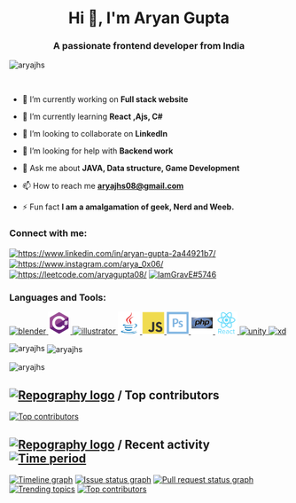  <h1 align="center">Hi 👋, I'm Aryan Gupta</h1>
<h3 align="center">A passionate frontend developer from India</h3>

<p align="left"> <img src="https://komarev.com/ghpvc/?username=aryajhs&label=Profile%20views&color=0e75b6&style=flat" alt="aryajhs" /> </p>

 

<p align="left"> <a href="https://twitter.com/" target="blank"><img src="https://img.shields.io/twitter/follow/?logo=twitter&style=for-the-badge" alt="" /></a> </p>

- 🔭 I’m currently working on **Full stack website**

- 🌱 I’m currently learning **React ,Ajs, C#**

- 👯 I’m looking to collaborate on **LinkedIn**

- 🤝 I’m looking for help with **Backend work**

- 💬 Ask me about **JAVA, Data structure, Game Development**

- 📫 How to reach me **aryajhs08@gmail.com**

- ⚡ Fun fact **I am a amalgamation of geek, Nerd and Weeb.**

<h3 align="left">Connect with me:</h3>
<p align="left">
<a href="https://linkedin.com/in/https://www.linkedin.com/in/aryan-gupta-2a44921b7/" target="blank"><img align="center" src="https://raw.githubusercontent.com/rahuldkjain/github-profile-readme-generator/master/src/images/icons/Social/linked-in-alt.svg" alt="https://www.linkedin.com/in/aryan-gupta-2a44921b7/" height="30" width="40" /></a>
<a href="https://instagram.com/https://www.instagram.com/arya_0x06/" target="blank"><img align="center" src="https://raw.githubusercontent.com/rahuldkjain/github-profile-readme-generator/master/src/images/icons/Social/instagram.svg" alt="https://www.instagram.com/arya_0x06/" height="30" width="40" /></a>
<a href="https://www.leetcode.com/https://leetcode.com/aryagupta08/" target="blank"><img align="center" src="https://raw.githubusercontent.com/rahuldkjain/github-profile-readme-generator/master/src/images/icons/Social/leet-code.svg" alt="https://leetcode.com/aryagupta08/" height="30" width="40" /></a>
<a href="https://discord.gg/IamGravE#5746" target="blank"><img align="center" src="https://raw.githubusercontent.com/rahuldkjain/github-profile-readme-generator/master/src/images/icons/Social/discord.svg" alt="IamGravE#5746" height="30" width="40" /></a>
</p>

<h3 align="left">Languages and Tools:</h3>
<p align="left"> <a href="https://www.blender.org/" target="_blank" rel="noreferrer"> <img src="https://download.blender.org/branding/community/blender_community_badge_white.svg" alt="blender" width="40" height="40"/> </a> <a href="https://www.w3schools.com/cs/" target="_blank" rel="noreferrer"> <img src="https://raw.githubusercontent.com/devicons/devicon/master/icons/csharp/csharp-original.svg" alt="csharp" width="40" height="40"/> </a> <a href="https://www.adobe.com/in/products/illustrator.html" target="_blank" rel="noreferrer"> <img src="https://www.vectorlogo.zone/logos/adobe_illustrator/adobe_illustrator-icon.svg" alt="illustrator" width="40" height="40"/> </a> <a href="https://www.java.com" target="_blank" rel="noreferrer"> <img src="https://raw.githubusercontent.com/devicons/devicon/master/icons/java/java-original.svg" alt="java" width="40" height="40"/> </a> <a href="https://developer.mozilla.org/en-US/docs/Web/JavaScript" target="_blank" rel="noreferrer"> <img src="https://raw.githubusercontent.com/devicons/devicon/master/icons/javascript/javascript-original.svg" alt="javascript" width="40" height="40"/> </a> <a href="https://www.photoshop.com/en" target="_blank" rel="noreferrer"> <img src="https://raw.githubusercontent.com/devicons/devicon/master/icons/photoshop/photoshop-line.svg" alt="photoshop" width="40" height="40"/> </a> <a href="https://www.php.net" target="_blank" rel="noreferrer"> <img src="https://raw.githubusercontent.com/devicons/devicon/master/icons/php/php-original.svg" alt="php" width="40" height="40"/> </a> <a href="https://reactjs.org/" target="_blank" rel="noreferrer"> <img src="https://raw.githubusercontent.com/devicons/devicon/master/icons/react/react-original-wordmark.svg" alt="react" width="40" height="40"/> </a> <a href="https://unity.com/" target="_blank" rel="noreferrer"> <img src="https://www.vectorlogo.zone/logos/unity3d/unity3d-icon.svg" alt="unity" width="40" height="40"/> </a> <a href="https://www.adobe.com/products/xd.html" target="_blank" rel="noreferrer"> <img src="https://cdn.worldvectorlogo.com/logos/adobe-xd.svg" alt="xd" width="40" height="40"/> </a> </p>

<p><img align="left" src="https://github-readme-stats.vercel.app/api/top-langs?username=aryajhs&show_icons=true&locale=en&layout=compact" alt="aryajhs" /></p>

<p>&nbsp;<img align="center" src="https://github-readme-stats.vercel.app/api?username=aryajhs&show_icons=true&locale=en" alt="aryajhs" /></p>

<p><img align="center" src="https://github-readme-streak-stats.herokuapp.com/?user=aryajhs&" alt="aryajhs" /></p>




## [![Repography logo](https://images.repography.com/logo.svg)](https://repography.com) / Top contributors
[![Top contributors](https://images.repography.com/29018069/aryajhs/LeetCode/top-contributors/2adb5c66fdf878167f5f8046b826c0a8_table.svg)](https://github.com/aryajhs/LeetCode/graphs/contributors)



## [![Repography logo](https://images.repography.com/logo.svg)](https://repography.com) / Recent activity [![Time period](https://images.repography.com/29018069/aryajhs/LeetCode/recent-activity/2adb5c66fdf878167f5f8046b826c0a8_badge.svg)](https://repography.com)
[![Timeline graph](https://images.repography.com/29018069/aryajhs/LeetCode/recent-activity/2adb5c66fdf878167f5f8046b826c0a8_timeline.svg)](https://github.com/aryajhs/LeetCode/commits)
[![Issue status graph](https://images.repography.com/29018069/aryajhs/LeetCode/recent-activity/2adb5c66fdf878167f5f8046b826c0a8_issues.svg)](https://github.com/aryajhs/LeetCode/issues)
[![Pull request status graph](https://images.repography.com/29018069/aryajhs/LeetCode/recent-activity/2adb5c66fdf878167f5f8046b826c0a8_prs.svg)](https://github.com/aryajhs/LeetCode/pulls)
[![Trending topics](https://images.repography.com/29018069/aryajhs/LeetCode/recent-activity/2adb5c66fdf878167f5f8046b826c0a8_words.svg)](https://github.com/aryajhs/LeetCode/commits)
[![Top contributors](https://images.repography.com/29018069/aryajhs/LeetCode/recent-activity/2adb5c66fdf878167f5f8046b826c0a8_users.svg)](https://github.com/aryajhs/LeetCode/graphs/contributors)




